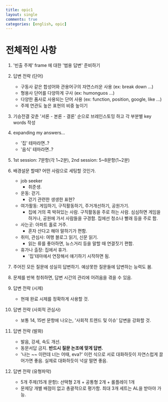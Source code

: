 ```yaml
---
title: opic1
layout: single
comments: true
categories: [english, opic]
---
```


# 전체적인 사항

1. '빈출 주제' frame 에 대한 '범용 답변' 준비하기

2. 답변 전략 (단어)
    - 구동사 같은 합성어와 관용어구의 자연스러운 사용 (ex: break down ...)
    - 형용사 단어를 다양하게 구사 (ex: humonguos ...)
    - 다양한 품사로 사용되는 단어 사용 (ex: function, position, google, like ...)
    - 주제 연관도 높은 표현의 비중 높이기

3. 기승전결 갖춘 '서론 - 본론 - 결론' 순으로 브레인스토밍 하고 각 부분별 key words 작성

4. expanding my answers...
    - '집' 테마라면..?
    - '음식' 테마라면..?

5. 1st session: 7문항(각 1~2분), 2nd session: 5~8문항(1~2분)

6. 배경설문 할때? 어떤 사람으로 세팅할 것인가.
    - job seeker
        - 취준생.
    - 운동: 걷기.
        - 걷기 관련한 생생한 표현?
    - 여가활동: 게임하기, 구직활동하기, 주거개선하기, 공원가기.
        - 집에 거의 콕 박혀있는 사람. 구직활동을 주로 하는 사람. 심심하면 게임을 하거나, 공원에 가서 사람들을 구경함. 집에선 청소나 빨래 등을 주로 함.
    - 사는곳: 아파트 홀로 거주.
        - 혼자 산다고 해야 말하기가 편함. 
    - 취미, 관심사: 여행 블로그 읽기, 신문 읽기.
        - 읽는 류를 좋아하면, 뉴스거리 등을 말할 때 연결짓기 편함.
    - 휴가나 출장: 집에서 휴가.
        - '집'테마에서 연장해서 얘기하기 시작하면 됨.

7. 주어진 모든 질문에 성실히 답변하기. 예상못한 질문들에 답변하는 능력도 봄.

8. 문제를 반복 청취하면, 답변 시간의 관리에 어려움을 겪을 수 있음.

9. 답변 전략 (시제)
    - 현재 완료 시제를 정확하게 사용할 것.

10. 답변 전략 (사회적 관심사)
    - 보통 14, 15번 문항에 나오는, '사회적 트렌드 및 이슈' 답변을 강화할 것.

11. 답변 전략 (발화)
    - 발음, 강세, 속도 개선.
    - 동문서답 금지. **반드시 질문 논조에 맞게 답변.**
    - '나는 ~~ 이런데 너는 어때, eva?' 이런 식으로 서로 대화하듯이 자연스럽게 끌어가면 좋음. 실제로 대화하듯이 넉살 떨면 좋음.

12. 답변 전략 (유형파악)
    - 5개 주제(15개 문항): 선택형 2개 + 공통형 2개 + 롤플레이 1개
    - 문제당 개별 배점이 없고 총괄적으로 평가함. 최대 3개 세트는 AL을 받아야 가능.